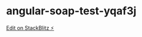 # angular-soap-test-yqaf3j

[Edit on StackBlitz ⚡️](https://stackblitz.com/edit/angular-soap-test-yqaf3j)